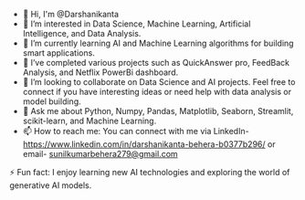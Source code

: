- 👋 Hi, I'm @Darshanikanta
- 🔭 I’m interested in Data Science, Machine Learning, Artificial Intelligence, and Data Analysis.
- 🌱 I’m currently learning AI and Machine Learning algorithms for building smart applications.
- 💼 I’ve completed various projects such as QuickAnswer pro, FeedBack Analysis, and Netflix PowerBi dashboard.
- 🤝 I’m looking to collaborate on Data Science and AI projects. Feel free to connect if you have interesting ideas or need help with data analysis or model building.
- 💬 Ask me about Python, Numpy, Pandas, Matplotlib, Seaborn, Streamlit, scikit-learn, and Machine Learning.
- 📫 How to reach me: You can connect with me via LinkedIn-https://www.linkedin.com/in/darshanikanta-behera-b0377b296/ or email- sunilkumarbehera279@gmail.com

⚡ Fun fact: I enjoy learning new AI technologies and exploring the world of generative AI models.

<!---
Darshanikant/Darshanikant is a ✨ special ✨ repository because its `README.md` (this file) appears on your GitHub profile.
You can click the Preview link to take a look at your changes.
--->
